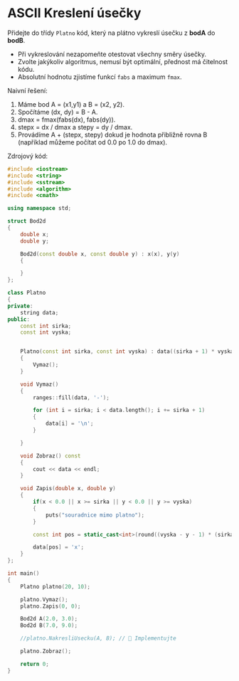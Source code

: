 # ASCII Kreslení úsečky

Přidejte do třídy `Platno` kód, který na plátno vykreslí úsečku z **bodA** do **bodB**. 

- Při vykreslování nezapomeňte otestovat všechny směry úsečky.
- Zvolte jakýkoliv algoritmus, nemusí být optimální, přednost má čitelnost kódu.
- Absolutní hodnotu zjistíme funkcí `fabs` a maximum `fmax`.

Naivní řešení:
1) Máme bod A = (x1,y1) a B = (x2, y2).
2) Spočítáme (dx, dy) = B - A.
3) dmax = fmax(fabs(dx), fabs(dy)).
4) stepx = dx / dmax a stepy = dy / dmax.
5) Provádíme A + (stepx, stepy) dokud je hodnota přibližně rovna B (například můžeme počítat od 0.0 po 1.0 do dmax).

Zdrojový kód:

```cpp
#include <iostream>
#include <string>
#include <sstream>
#include <algorithm>
#include <cmath>

using namespace std;

struct Bod2d
{
    double x;
    double y;

    Bod2d(const double x, const double y) : x(x), y(y)
    {

    }
};

class Platno
{
private:
    string data;
public:
    const int sirka;
    const int vyska;


    Platno(const int sirka, const int vyska) : data((sirka + 1) * vyska, '-'), sirka(sirka), vyska(vyska)
    {
        Vymaz();
    }

    void Vymaz()
    {
        ranges::fill(data, '-');

        for (int i = sirka; i < data.length(); i += sirka + 1)
        {
            data[i] = '\n';
        }

    }

    void Zobraz() const
    {
        cout << data << endl;
    }

    void Zapis(double x, double y)
    {
        if(x < 0.0 || x >= sirka || y < 0.0 || y >= vyska)
        {
            puts("souradnice mimo platno");
        }

        const int pos = static_cast<int>(round((vyska - y - 1) * (sirka + 1) + x));

        data[pos] = 'x';
    }
};

int main()
{
    Platno platno(20, 10);

    platno.Vymaz();
    platno.Zapis(0, 0);

    Bod2d A(2.0, 3.0);
    Bod2d B(7.0, 9.0);

    //platno.NakresliUsecku(A, B); // 🚀 Implementujte

    platno.Zobraz();

    return 0;
}
```
